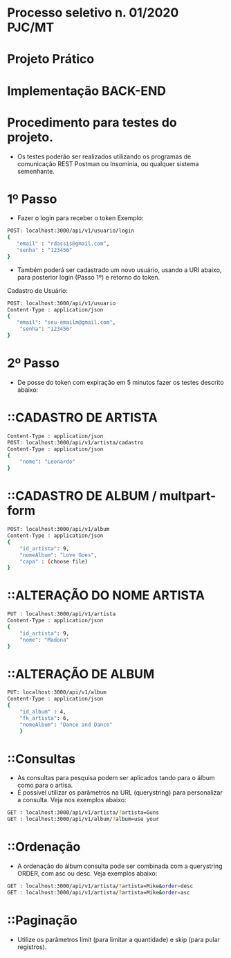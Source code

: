 # Processo seletivo n. 01/2020 PJC/MT
# Projeto Prático
# Implementação BACK-END

# Procedimento para testes do projeto.
- Os testes poderão ser realizados utilizando os programas de comunicação REST Postman ou Insominia, ou qualquer sistema semenhante.

# 1º Passo
- Fazer o login para receber o token
Exemplo:
```sh
POST: localhost:3000/api/v1/usuario/login
{
   "email" : "rdassis@gmail.com",  
   "senha" : "123456"
}
````
- Também poderá ser cadastrado um novo usuário, usando a URI abaixo, para posterior login (Passo 1º) e retorno do token.

Cadastro de Usuário:
```sh
POST: localhost:3000/api/v1/usuario
Content-Type : application/json
{
   "email": "seu-emailm@gmail.com",
    "senha": "123456"	
}
```

# 2º Passo
- De posse do token com expiração em 5 minutos fazer os testes descrito abaixo:

# ::CADASTRO DE ARTISTA
```sh
Content-Type : application/json
POST: localhost:3000/api/v1/artista/cadastro
Content-Type : application/json
{
    "nome": "Leonardo"
}
```
# ::CADASTRO DE ALBUM / multpart-form
```sh
POST: localhost:3000/api/v1/album
Content-Type : application/json
{
	"id_artista": 9,
	"nomeAlbum": "Love Goes",
	"capa" : (choose file)
}
```
# ::ALTERAÇÃO DO NOME ARTISTA
```sh
PUT : localhost:3000/api/v1/artista
Content-Type : application/json
{
	"id_artista": 9,
	"nome": "Madona"
}
````
# ::ALTERAÇÃO DE ALBUM
```sh
PUT: localhost:3000/api/v1/album
Content-Type : application/json
{
    "id_album" : 4,  
    "fk_artista": 6,
    "nomeAlbum": "Dance and Dance"
	}
````
# ::Consultas
- As consultas para pesquisa podem ser aplicados tando para o álbum como para o artisa.
- É possível utilizar os parâmetros na URL (querystring) para personalizar a consulta. Veja nos exemplos abaixo:
```sh
GET : localhost:3000/api/v1/artista/?artista=Guns
GET : localhost:3000/api/v1/album/?album=use your
````
# ::Ordenação
- A ordenação do álbum consulta pode ser combinada com a querystring ORDER, com asc ou desc. Veja exemplos abaixo:
```sh
GET : localhost:3000/api/v1/artista/?artista=Mike&order=desc
GET : localhost:3000/api/v1/artista/?artista=Mike&order=asc
````
# ::Paginação
- Utilize os parâmetros limit (para limitar a quantidade) e skip (para pular registros).
